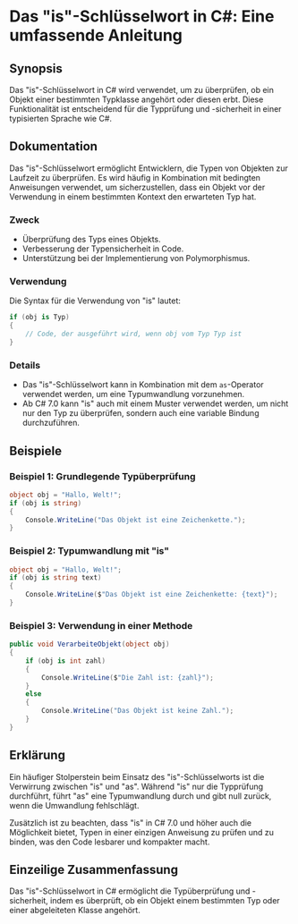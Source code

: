 <!--
Meta Description: # Das "is"-Schlüsselwort in C#: Eine umfassende Anleitung ## Synopsis Das "is"-Schlüsselwort in C# wird verwendet, um zu überprüfen, ob ein Objekt ein...
Meta Keywords: die, das, ist, obj, und
-->

# Das "is"-Schlüsselwort in C#: Eine umfassende Anleitung

## Synopsis
Das "is"-Schlüsselwort in C# wird verwendet, um zu überprüfen, ob ein Objekt einer bestimmten Typklasse angehört oder diesen erbt. Diese Funktionalität ist entscheidend für die Typprüfung und -sicherheit in einer typisierten Sprache wie C#.

## Dokumentation
Das "is"-Schlüsselwort ermöglicht Entwicklern, die Typen von Objekten zur Laufzeit zu überprüfen. Es wird häufig in Kombination mit bedingten Anweisungen verwendet, um sicherzustellen, dass ein Objekt vor der Verwendung in einem bestimmten Kontext den erwarteten Typ hat.

### Zweck
- Überprüfung des Typs eines Objekts.
- Verbesserung der Typensicherheit in Code.
- Unterstützung bei der Implementierung von Polymorphismus.

### Verwendung
Die Syntax für die Verwendung von "is" lautet:
```csharp
if (obj is Typ)
{
    // Code, der ausgeführt wird, wenn obj vom Typ Typ ist
}
```

### Details
- Das "is"-Schlüsselwort kann in Kombination mit dem `as`-Operator verwendet werden, um eine Typumwandlung vorzunehmen.
- Ab C# 7.0 kann "is" auch mit einem Muster verwendet werden, um nicht nur den Typ zu überprüfen, sondern auch eine variable Bindung durchzuführen.

## Beispiele
### Beispiel 1: Grundlegende Typüberprüfung
```csharp
object obj = "Hallo, Welt!";
if (obj is string)
{
    Console.WriteLine("Das Objekt ist eine Zeichenkette.");
}
```

### Beispiel 2: Typumwandlung mit "is"
```csharp
object obj = "Hallo, Welt!";
if (obj is string text)
{
    Console.WriteLine($"Das Objekt ist eine Zeichenkette: {text}");
}
```

### Beispiel 3: Verwendung in einer Methode
```csharp
public void VerarbeiteObjekt(object obj)
{
    if (obj is int zahl)
    {
        Console.WriteLine($"Die Zahl ist: {zahl}");
    }
    else
    {
        Console.WriteLine("Das Objekt ist keine Zahl.");
    }
}
```

## Erklärung
Ein häufiger Stolperstein beim Einsatz des "is"-Schlüsselworts ist die Verwirrung zwischen "is" und "as". Während "is" nur die Typprüfung durchführt, führt "as" eine Typumwandlung durch und gibt null zurück, wenn die Umwandlung fehlschlägt. 

Zusätzlich ist zu beachten, dass "is" in C# 7.0 und höher auch die Möglichkeit bietet, Typen in einer einzigen Anweisung zu prüfen und zu binden, was den Code lesbarer und kompakter macht.

## Einzeilige Zusammenfassung
Das "is"-Schlüsselwort in C# ermöglicht die Typüberprüfung und -sicherheit, indem es überprüft, ob ein Objekt einem bestimmten Typ oder einer abgeleiteten Klasse angehört.